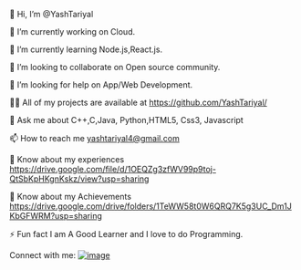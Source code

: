 👋 Hi, I’m @YashTariyal

🔭 I’m currently working on Cloud.

🌱 I’m currently learning Node.js,React.js.

👯 I’m looking to collaborate on Open source community.

🤝 I’m looking for help on App/Web Development.

👨‍💻 All of my projects are available at https://github.com/YashTariyal/

💬 Ask me about C++,C,Java, Python,HTML5, Css3, Javascript

📫 How to reach me yashtariyal4@gmail.com

📄 Know about my experiences https://drive.google.com/file/d/1OEQZg3zfWV99p9toj-QtSbKpHKgnKskz/view?usp=sharing

📄 Know about my Achievements https://drive.google.com/drive/folders/1TeWW58t0W6QRQ7K5g3UC_Dm1JKbGFWRM?usp=sharing

⚡ Fun fact I am A Good Learner and I love to do Programming.

Connect with me:
[![image](https://user-images.githubusercontent.com/77398467/138858170-5ae22bf6-0dcb-49e6-b9df-fa115235f0f2.png)
](https://www.linkedin.com/in/yash-tariyal-802206217/)


<!---
YashTariyal/YashTariyal is a ✨ special ✨ repository because its `README.md` (this file) appears on your GitHub profile.
You can click the Preview link to take a look at your changes.
--->
